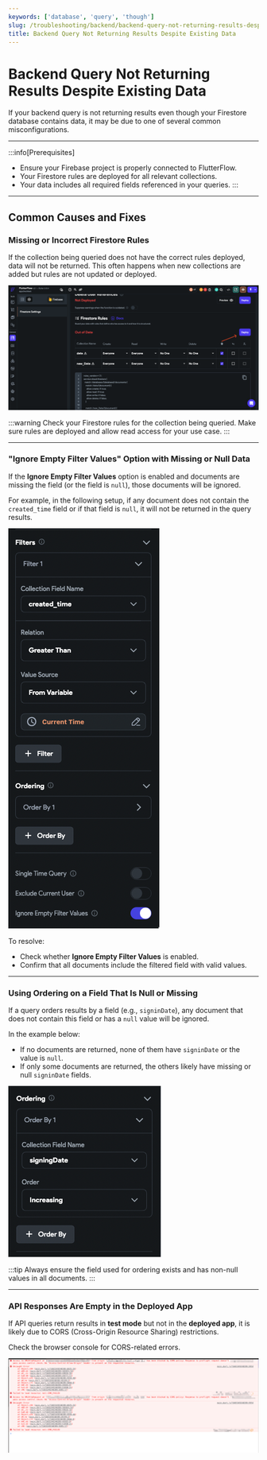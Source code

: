 ```yaml
---
keywords: ['database', 'query', 'though']  
slug: /troubleshooting/backend/backend-query-not-returning-results-despite-existing-data  
title: Backend Query Not Returning Results Despite Existing Data  
---
```


# Backend Query Not Returning Results Despite Existing Data

If your backend query is not returning results even though your Firestore database contains data, it may be due to one of several common misconfigurations.

---

:::info[Prerequisites]
- Ensure your Firebase project is properly connected to FlutterFlow.
- Your Firestore rules are deployed for all relevant collections.
- Your data includes all required fields referenced in your queries.
:::

---

## Common Causes and Fixes

### Missing or Incorrect Firestore Rules

If the collection being queried does not have the correct rules deployed, data will not be returned. This often happens when new collections are added but rules are not updated or deployed.

![](../assets/20250430121237764753.png)

:::warning
Check your Firestore rules for the collection being queried. Make sure rules are deployed and allow read access for your use case.
:::

---

### "Ignore Empty Filter Values" Option with Missing or Null Data

If the **Ignore Empty Filter Values** option is enabled and documents are missing the field (or the field is `null`), those documents will be ignored.

For example, in the following setup, if any document does not contain the `created_time` field or if that field is `null`, it will not be returned in the query results.

![](../assets/20250430121238081846.png)

To resolve:

- Check whether **Ignore Empty Filter Values** is enabled.
- Confirm that all documents include the filtered field with valid values.

---

### Using Ordering on a Field That Is Null or Missing

If a query orders results by a field (e.g., `signinDate`), any document that does not contain this field or has a `null` value will be ignored.

In the example below:

- If no documents are returned, none of them have `signinDate` or the value is `null`.
- If only some documents are returned, the others likely have missing or null `signinDate` fields.

![](../assets/20250430121238384085.png)

:::tip
Always ensure the field used for ordering exists and has non-null values in all documents.
:::

---

### API Responses Are Empty in the Deployed App

If API queries return results in **test mode** but not in the **deployed app**, it is likely due to CORS (Cross-Origin Resource Sharing) restrictions.

Check the browser console for CORS-related errors.

![](../assets/20250430121238656194.png)


